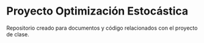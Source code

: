 # Proyecto Optimización Estocástica

Repositorio creado para documentos y código relacionados con el proyecto de clase.
